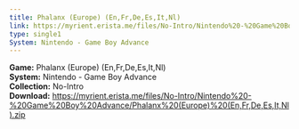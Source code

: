 ```yaml
---
title: Phalanx (Europe) (En,Fr,De,Es,It,Nl)
link: https://myrient.erista.me/files/No-Intro/Nintendo%20-%20Game%20Boy%20Advance/Phalanx%20(Europe)%20(En,Fr,De,Es,It,Nl).zip
type: single1
System: Nintendo - Game Boy Advance
---
```

<b>Game:</b> Phalanx (Europe) (En,Fr,De,Es,It,Nl)<br>
<b>System:</b> Nintendo - Game Boy Advance<br>
<b>Collection:</b> No-Intro<br>
<b>Download:</b> https://myrient.erista.me/files/No-Intro/Nintendo%20-%20Game%20Boy%20Advance/Phalanx%20(Europe)%20(En,Fr,De,Es,It,Nl).zip